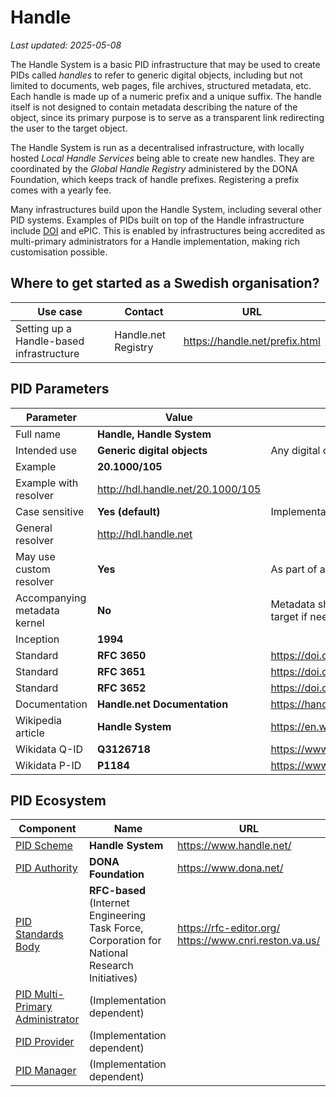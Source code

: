 # Handle

_Last updated: 2025-05-08_

The Handle System is a basic PID infrastructure that may be used to create PIDs called _handles_ to refer to generic digital objects, including but not limited to documents, web pages, file archives, structured metadata, etc. Each handle is made up of a numeric prefix and a unique suffix. The handle itself is not designed to contain metadata describing the nature of the object, since its primary purpose is to serve as a transparent link redirecting the user to the target object.

The Handle System is run as a decentralised infrastructure, with locally hosted _Local Handle Services_ being able to create new handles. They are coordinated by the _Global Handle Registry_ administered by the DONA Foundation, which keeps track of handle prefixes. Registering a prefix comes with a yearly fee.

Many infrastructures build upon the Handle System, including several other PID systems. Examples of PIDs built on top of the Handle infrastructure include [DOI](doi.md) and ePIC. This is enabled by infrastructures being accredited as multi-primary administrators for a Handle implementation, making rich customisation possible.

## Where to get started as a Swedish organisation?
| Use case                                    | Contact                        | URL |
| --------                                    | -------                        | -------                          |
| Setting up a Handle-based infrastructure    | Handle.net Registry            | <https://handle.net/prefix.html> |

## PID Parameters
| Parameter                                                                               | Value                                       | Details |
| --------                                                                                | -------                                     | ------- |
| Full name                                                                               | **Handle, Handle System**                   ||
| Intended use                                                                            | **Generic digital objects**                 | Any digital object accessible with an URI |
| Example                                                                                 | **20.1000/105**                             ||
| Example with resolver                                                                   | <http://hdl.handle.net/20.1000/105>         ||
| Case sensitive                                                                          | **Yes (default)**                           | Implementation dependent |
| General resolver                                                                        | <http://hdl.handle.net>                     ||
| May use custom resolver                                                                 | **Yes**                                     | As part of a _Local Handle Service_ |
| Accompanying metadata kernel                                                            | **No**                                      | Metadata should be delivered by the handle target if needed |
| Inception                                                                               | **1994**                                    ||
| Standard                                                                                | **RFC 3650**                                | <https://doi.org/10.17487%2FRFC3650> |
| Standard                                                                                | **RFC 3651**                                | <https://doi.org/10.17487%2FRFC3651> |
| Standard                                                                                | **RFC 3652**                                | <https://doi.org/10.17487%2FRFC3652> |
| Documentation                                                                           | **Handle.net Documentation**                | <https://handle.net/hnr_documentation.html> |
| Wikipedia article                                                                       | **Handle System**                           | <https://en.wikipedia.org/wiki/Handle_System> |
| Wikidata Q-ID                                                                           | **Q3126718**                                | <https://www.wikidata.org/wiki/Q3126718> |
| Wikidata P-ID                                                                           | **P1184**                                   | <https://www.wikidata.org/wiki/Property:P1184> |

## PID Ecosystem
| Component                                                                                         | Name                              | URL                           |
| --------                                                                                          | -------                           | -------                       |
| [PID Scheme](../pid-concepts/pid-ecosystem.md#scheme)                                             | **Handle System**                 | <https://www.handle.net/>     |
| [PID Authority](../pid-concepts/pid-ecosystem.md#authority)                                       | **DONA Foundation**               | <https://www.dona.net/>       |
| [PID Standards Body](../pid-concepts/pid-ecosystem.md#standards-body)                             | **RFC-based** (Internet Engineering Task Force, Corporation for National Research Initiatives) | <https://rfc-editor.org/> <https://www.cnri.reston.va.us/>          |
| [PID Multi-Primary Administrator](../pid-concepts/pid-ecosystem.md#multi-primary-administrator)   | (Implementation dependent)        ||
| [PID Provider](../pid-concepts/pid-ecosystem.md#provider)                                         | (Implementation dependent)        ||
| [PID Manager](../pid-concepts/pid-ecosystem.md#manager)                                           | (Implementation dependent)        ||

